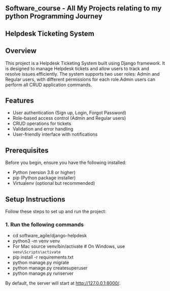 ## Software_course - All My Projects relating to my python Programming Journey

## Helpdesk Ticketing System


## Overview

This project is a Helpdesk Ticketing System built using Django framework. It is designed to manage Helpdesk tickets and allow users to track and resolve issues efficiently. The system supports two user roles: Admin and Regular users, with different permissions for each role.Admin users can perform all CRUD application commands. 

## Features 

- User authentication (Sign up, Login, Forgot Password)
- Role-based access control (Admin and Regular users)
- CRUD operations for tickets
- Validation and error handling
- User-friendly interface with notifications

## Prerequisites

Before you begin, ensure you have the following installed:

- Python (version 3.8 or higher)
- pip (Python package installer)
- Virtualenv (optional but recommended)

## Setup Instructions

Follow these steps to set up and run the project:

### 1. Run the following commands

- cd software_agile/django-helpdesk
- python3 -m venv venv
- For Mac source venv/bin/activate  # On Windows, use `venv\Scripts\activate`
- pip install -r requirements.txt
- python manage.py migrate
- python manage.py createsuperuser
- python manage.py runserver


By default, the server will start at http://127.0.0.1:8000/.
